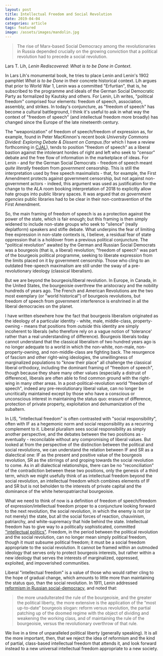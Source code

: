 ```yaml
---
layout: post
title: Intellectual Freedom and Social Revolution
date: 2019-04-04
categories: article
tags: featured
image: /assets/images/mandolin.jpg
---
```


>The rise of Marx-based Social Democracy among the revolutionaries in
>Russia depended crucially on the growing conviction that a political
>revolution had to precede a social revolution.

Lars T. Lih, *Lenin Rediscovered: What is to be Done in Context*.

In Lars Lih's monumental book, he  tries to place Lenin and Lenin's 1902
pamphlet *What is to be Done* in their concrete historical context. Lih
argues that prior to World War 1, Lenin was a committed "Erfurtian",
that is, he subscribed to the programme and ideals of the German Social
Democratic Party as formalized by Kautsky and others. For Lenin, Lih
writes, "political freedom" comprised four elements: freedom of speech,
association, assembly, and strikes. In today's conjuncture, as "freedom
of speech" has become a cultural battleground, I think it's useful to
ask in what way the context of "freedom of speech" (and intellectual freedom more
broadly) has changed since the Europe of the late nineteenth century.

The "weaponization" of freedom of speech/freedom of expression as, for
example, found in Peter MacKinnon's recent book *University Commons
Divided: Exploring Debate & Dissent on Campus*.(for which I have a
review forthcoming in [CJAL](https://cjal.ca/index.php/capal/index)), tends to position "freedom of speech" as a
liberal bastion against the intolerant hordes of right and left who seek
to "censor" debate and the free flow of information in the marketplace
of ideas. For Lenin - and for the German Social Democrats - freedom of
speech meant *quite literally* freedom from *government* censorship.
This is still the interpretation used by free speech maximalists - that,
for example, the First Amendment protects against government censorship,
but not against non-government actors - indeed, this argument was used
as justification for the change to the ALA room booking
interpretation of 2018 to explicitly allow hate groups into public
library spaces. It was argued that *as government agencies*
public libraries had to be clear in their non-contravention of the First
Amendment.

So, the main framing of freedom of speech is as a protection against the
power of the state, which is fair enough; but this framing is then
simply widened to include non-state groups who seek to "silence" (really
deplatform) speakers and stifle debate. What underpins the fear of
limiting free expression in non-state contexts is, I believe, a
residual fear of state oppression that is a holdover from a previous
political conjuncture. The "political revolution" awaited by the German
and Russian Social Democrats was a bourgeois (that is, a liberal)
revolution; "freedom of speech" was part of the bourgeois political
programme, seeking to liberate expression from the limits placed on it by
government censorship. Those who cling to an outdated free-speech
maximalism are still under the sway of a pre-revolutionary ideology
(classical liberalism).

But we are beyond the bourgeois/liberal revolution. In Europe, in
Canada, in the United States, the bourgeoisie overthrew the aristocracy
and the nobility hundreds of years ago. The French and American
Revolutions are the two most exemplary (or "world historical") of
bourgeois revolutions, but freedom of speech from government
interference is enshrined in all the liberal democracies on the planet.

I have written elsewhere how the fact that bourgeois liberalism
originated as the ideology of a particular identity - white, male,
middle-class, property-owning - means that positions from *outside* this
identity are simply incoherent to liberals (who therefore rely on a vague notion of 'tolerance' rather than a real understanding of difference). Bourgeois liberals today cannot
understand that the classical liberalism of two hundred years ago is no
longer adequate to a world in which the non-white, non-male,
non-property-owning, and non-middle-class are fighting back. The
resurgence of fascism and other right-wing ideologies, the unwillingness
of marginalized populations to "know their place" all challenge the
classical liberal orthodoxy, including the dominant framing of "freedom
of speech", though because they share many other values (especially a
distrust of difference), liberals are
often able to find common ground with the right-wing in many other areas. In a post-political-revolution world "freedom of speech",
indeed any pre-revolutionary liberal value, can no longer be
uncritically maintained except by those who have a conscious or
unconscious interest in maintaining the status quo: erasure of
difference, protection of private property, exploitation and
dehumanization of the
subaltern.

In LIS, "intellectual freedom" is often contrasted with "social
responsibility", often with IF as a hegemonic norm and social
responsibility as a recurring complement to it. Liberal pluralism sees
social responsibility as simply another perspective, and the debates
between the two positions as - eventually - reconcilable without any
compromising of liberal values. But looked at from the perspective of
the distinction between the political and social revolutions, we can
understand the relation between IF and SR as a dialectical one: IF as the
present and positive value of the bourgeois revolution, SR as the
stirrings of and groping towards the social revolution to come. As in
all dialectical relationships, there can be no "reconciliation" of the
contradiction between these two positions, only the genesis of a third
term, which we might usefully think of as intellectual freedom beyond
the social revolution, an intellectual freedom which combines elements
of IF and SR but is not beholden to the interests of private capital and
the dominance of the white heteropatriarchal bourgeoisie.

What we need to think of now is a definition of freedom of
speech/freedom of expression/intellectual freedom proper to a
conjuncture looking forward to the next revolution, the social
revolution, in which the enemy is not (or not merely) the state, but all
the social forces of reaction, chauvinism, patriarchy, and
white-supremacy that hide behind the state. Intellectual freedom has to
give way to a politically sophisticated, committed ["intellectual
politics"](https://redlibrarian.github.io/article/2018/09/11/intellectual-freedom-value-ethics.html).
Freedom, in the period between the political revolution and the social
revolution, can no longer mean simply political freedom, though it must
subsume political freedom; it must be a social freedom appropriate to
the social revolution. It cannot be framed within an outmoded ideology
that serves only to protect bourgeois interests, but rather within a new
ideology that serves the interests of marginalized, oppressed,
exploited, and impoverished communities.

Liberal "intellectual freedom" is a value of those who would rather
cling to the hope of gradual change, which amounts to little more than
maintaining the status quo, than the social revolution. In 1911, Lenin
addressed [reformism in Russian
social-democracy](https://www.marxists.org/archive/lenin/works/1911/sep/14.htm), and noted that:

>the more unadulterated the rule of the bourgeoisie, and the greater the political liberty, the more extensive is the application of the “most up-to-date” bourgeois slogan: reform versus revolution, the partial patching up of the doomed regime with the object of dividing and weakening the working class, and of maintaining the rule of the bourgeoisie, versus the revolutionary overthrow of that rule.

We live in a time of unparalleled political liberty (generally
speaking). It is all the more important, then, that we reject the idea
of reformism and the kind of partial, class-based intellectual freedom that attends it,
and look forward instead to a new universal intellectual freedom appropriate to a new
society.

